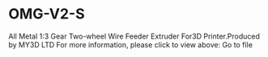 # OMG-V2-S
All Metal 1:3 Gear Two-wheel Wire Feeder Extruder For3D Printer.Produced by MY3D LTD
For more information, please click to view above: Go to file
